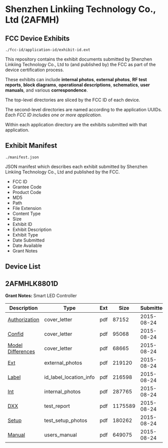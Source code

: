 # Shenzhen Linkiing Technology Co., Ltd (2AFMH)
## FCC Device Exhibits

```
./fcc-id/application-id/exhibit-id.ext
```

This repository contains the exhibit documents submitted by Shenzhen Linkiing Technology Co., Ltd to (and published by) the FCC as part of the device certification process.

These exhibits can include **internal photos**, **external photos**, **RF test reports**, **block diagrams**, **operational descriptions**, **schematics**, **user manuals**, and various **correspondence**.

The top-level directories are sliced by the FCC ID of each device.

The second-level directories are named according to the application UUIDs. *Each FCC ID includes one or more application.*

Within each application directory are the exhibits submitted with that application. 

## Exhibit Manifest

```
./manifest.json
```

JSON manifest which describes each exhibit submitted by Shenzhen Linkiing Technology Co., Ltd and published by the FCC.

- FCC ID
- Grantee Code
- Product Code
- MD5
- Path
- File Extension
- Content Type
- Size
- Exhibit ID
- Exhibit Description
- Exhibit Type
- Date Submitted
- Date Available
- Grant Notes

## Device List
## 2AFMHLK8801D
**Grant Notes:** Smart LED Controller

| Description | Type | Ext | Size | Submitted | Available |
| ----------- | ---- | --- | ---- | --------- | --------- |
| [Authorization](2AFMHLK8801D/fafaa83be292669758c2d7f159cf1181/2724367.pdf) | cover_letter | pdf | 87152 | 2015-08-24 | 2015-08-24 |
| [Confid](2AFMHLK8801D/fafaa83be292669758c2d7f159cf1181/2724368.pdf) | cover_letter | pdf | 95068 | 2015-08-24 | 2015-08-24 |
| [Model Differences](2AFMHLK8801D/fafaa83be292669758c2d7f159cf1181/2724372.pdf) | cover_letter | pdf | 68665 | 2015-08-24 | 2015-08-24 |
| [Ext](2AFMHLK8801D/fafaa83be292669758c2d7f159cf1181/2724366.pdf) | external_photos | pdf | 219120 | 2015-08-24 | 2015-08-24 |
| [Label](2AFMHLK8801D/fafaa83be292669758c2d7f159cf1181/2724370.pdf) | id_label_location_info | pdf | 216598 | 2015-08-24 | 2015-08-24 |
| [Int](2AFMHLK8801D/fafaa83be292669758c2d7f159cf1181/2724369.pdf) | internal_photos | pdf | 287765 | 2015-08-24 | 2015-08-24 |
| [DXX](2AFMHLK8801D/fafaa83be292669758c2d7f159cf1181/2724374.pdf) | test_report | pdf | 1175589 | 2015-08-24 | 2015-08-24 |
| [Setup](2AFMHLK8801D/fafaa83be292669758c2d7f159cf1181/2724373.pdf) | test_setup_photos | pdf | 180262 | 2015-08-24 | 2015-08-24 |
| [Manual](2AFMHLK8801D/fafaa83be292669758c2d7f159cf1181/2724371.pdf) | users_manual | pdf | 649075 | 2015-08-24 | 2015-08-24 |
